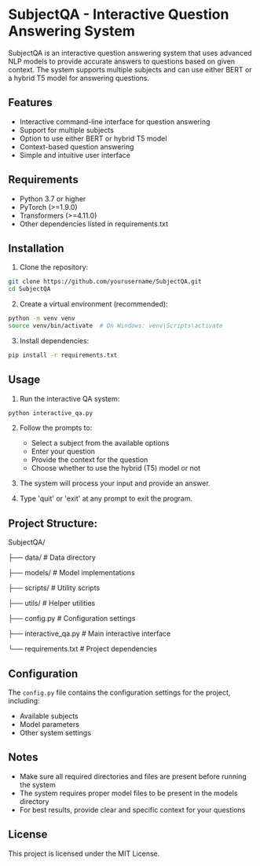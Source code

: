 # SubjectQA - Interactive Question Answering System

SubjectQA is an interactive question answering system that uses advanced NLP models to provide accurate answers to questions based on given context. The system supports multiple subjects and can use either BERT or a hybrid T5 model for answering questions.

## Features

- Interactive command-line interface for question answering
- Support for multiple subjects
- Option to use either BERT or hybrid T5 model
- Context-based question answering
- Simple and intuitive user interface

## Requirements

- Python 3.7 or higher
- PyTorch (>=1.9.0)
- Transformers (>=4.11.0)
- Other dependencies listed in requirements.txt

## Installation

1. Clone the repository:
```bash
git clone https://github.com/yourusername/SubjectQA.git
cd SubjectQA
```

2. Create a virtual environment (recommended):
```bash
python -m venv venv
source venv/bin/activate  # On Windows: venv\Scripts\activate
```

3. Install dependencies:
```bash
pip install -r requirements.txt
```

## Usage

1. Run the interactive QA system:
```bash
python interactive_qa.py
```

2. Follow the prompts to:
   - Select a subject from the available options
   - Enter your question
   - Provide the context for the question
   - Choose whether to use the hybrid (T5) model or not

3. The system will process your input and provide an answer.

4. Type 'quit' or 'exit' at any prompt to exit the program.

## Project Structure:
SubjectQA/

├── data/ # Data directory

├── models/ # Model implementations

├── scripts/ # Utility scripts

├── utils/ # Helper utilities

├── config.py # Configuration settings

├── interactive_qa.py # Main interactive interface

└── requirements.txt # Project dependencies


## Configuration

The `config.py` file contains the configuration settings for the project, including:
- Available subjects
- Model parameters
- Other system settings

## Notes

- Make sure all required directories and files are present before running the system
- The system requires proper model files to be present in the models directory
- For best results, provide clear and specific context for your questions

## License

This project is licensed under the MIT License.
